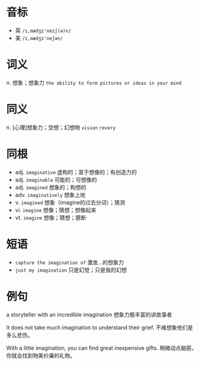 # 音标

- 英 `/ɪ,mædʒɪ'neɪʃ(ə)n/`
- 美 `/ɪ,mædʒɪ'neʃən/`

# 词义

n. 想象；想象力
`the ability to form pictures or ideas in your mind`

# 同义

n. [心理]想象力；空想；幻想物
`vision` `revery`

# 同根

- adj. `imaginative` 虚构的；富于想像的；有创造力的
- adj. `imaginable` 可能的；可想像的
- adj. `imagined` 想象的；构想的
- adv. `imaginatively` 想象上地
- v. `imagined` 想象（imagine的过去分词）；猜测
- vi. `imagine` 想像；猜想；想像起来
- vt. `imagine` 想像；猜想；臆断

# 短语

- `capture the imagination of` 激发...的想象力
- `just my imagination` 只是幻觉；只是我的幻想

# 例句

a storyteller with an incredible imagination
想象力极丰富的讲故事者

It does not take much imagination to understand their grief.
不难想象他们是多么悲伤。

With a little imagination, you can find great inexpensive gifts.
稍微动点脑筋，你就会找到物美价廉的礼物。


